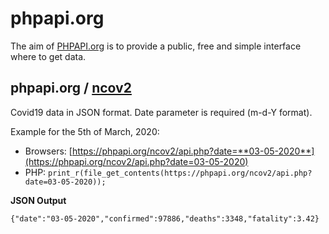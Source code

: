 # phpapi.org

The aim of [PHPAPI.org](https://phpapi.org) is to provide a public, free and simple interface where to get data.

## phpapi.org / [ncov2](https://phpapi.org/ncov2/)

Covid19 data in JSON format. Date parameter is required (m-d-Y format).

Example for the 5th of March, 2020:

- Browsers: [https://phpapi.org/ncov2/api.php?date=**03-05-2020**](https://phpapi.org/ncov2/api.php?date=03-05-2020)
- PHP: `print_r(file_get_contents(https://phpapi.org/ncov2/api.php?date=03-05-2020));`

**JSON Output**
```
{"date":"03-05-2020","confirmed":97886,"deaths":3348,"fatality":3.42}
```
